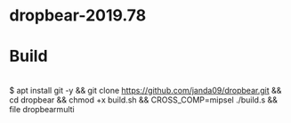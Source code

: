# dropbear-2019.78
# Build
<br>$ apt install git -y && git clone https://github.com/janda09/dropbear.git && cd dropbear && chmod +x build.sh && CROSS_COMP=mipsel ./build.s && file dropbearmulti
